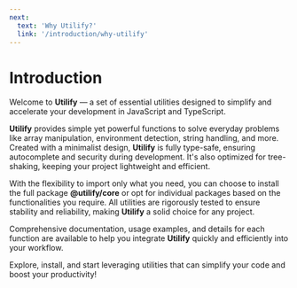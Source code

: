 ```yaml
---
next:
  text: 'Why Utilify?'
  link: '/introduction/why-utilify'
---
```


# Introduction

Welcome to **Utilify** — a set of essential utilities designed to simplify and accelerate your development in JavaScript and TypeScript.

**Utilify** provides simple yet powerful functions to solve everyday problems like array manipulation, environment detection, string handling, and more. Created with a minimalist design, **Utilify** is fully type-safe, ensuring autocomplete and security during development. It's also optimized for tree-shaking, keeping your project lightweight and efficient.

With the flexibility to import only what you need, you can choose to install the full package **@utilify/core** or opt for individual packages based on the functionalities you require. All utilities are rigorously tested to ensure stability and reliability, making **Utilify** a solid choice for any project.

Comprehensive documentation, usage examples, and details for each function are available to help you integrate **Utilify** quickly and efficiently into your workflow.

Explore, install, and start leveraging utilities that can simplify your code and boost your productivity!